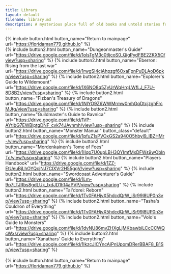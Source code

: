 ```yaml
---
title: Library
layout: default
filename: library.md
description: A mysterious place full of old books and untold stories for you to discover
---
```


{% include button.html button_name="Return to mainpage" url="https://floridaman779.github.io" %}
<br>
{% include button2.html button_name="Dungeonmaster's Guide" url="https://drive.google.com/file/d/1olsTgM3c0tljcoS0_QigPydFBE2ZKX5O/view?usp=sharing" %}
{% include button2.html button_name="Eberron: Rising from the last war" url="https://drive.google.com/file/d/1rwgSl4cjAhpzgf6OxaFpnPuDLAoD6pkn/view?usp=sharing" %}
{% include button2.html button_name="Explorer's Guide to Wildemount" url="https://drive.google.com/file/d/1X6NO8q5ZyUrWqHrqLWfLJ_F7U-8D8B2r/view?usp=sharing" %}
{% include button2.html button_name="Fizban's Treasury of Dragons" url="https://drive.google.com/file/d/1NlYO9Z6WWMrmw0mhGqDtcjzghFrcMJtg/view?usp=sharing" %}
{% include button2.html button_name="Guildmaster's Guide to Ravnica" url="https://drive.google.com/file/d/1VP-AYtibG7EWBlptgDNF_cvk74JAvnmh/view?usp=sharing" %}
{% include button2.html button_name="Monster Manual" button_class="default" url="https://drive.google.com/file/d/1pfuZ1sPVOxGS2a940O5hbyl9_IBZHMr-/view?usp=sharing" %}
{% include button2.html button_name="Mordenkainen's Tome of Foes" url="https://drive.google.com/file/d/1IIqo7U0upLBH3QYImfMxDFWs9wObInTc/view?usp=sharing" %}
{% include button2.html button_name="Players Handbook" url="https://drive.google.com/file/d/1ZZ-EtUeuBjLhOYQcjNJ7CIXVr2H55ggV/view?usp=sharing" %}
{% include button2.html button_name="Swordcoast Adventurer's Guide" url="https://drive.google.com/file/d/1Lm-9p7LTJRbs8gdLUk_IxdJD1h14aPVP/view?usp=sharing" %}
{% include button2.html button_name="Tal'dorei: Reborn" url="https://drive.google.com/file/d/1Tv0FAHjvX5hdcdQrW_iSr99l8UP0n3vp/view?usp=sharing" %}
{% include button2.html button_name="Tasha's Couldron of Everything" url="https://drive.google.com/file/d/1Tv0FAHjvX5hdcdQrW_iSr99l8UP0n3vp/view?usp=sharing" %}
{% include button2.html button_name="Volo's Guide to Monsters" url="https://drive.google.com/file/d/1dvNU86mvZHXgLjMKbawbiLCcCCWQcWxs/view?usp=sharing" %}
{% include button2.html button_name="Xanathars' Guide to Everything" url="https://drive.google.com/file/d/1IkzcJICYncAiPnUpomDRerBBAF8_B1Sp/view?usp=sharing" %}
<br>
<br>
{% include button.html button_name="Return to mainpage" url="https://floridaman779.github.io" %}

